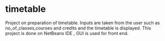 # timetable
Project on preparation of timetable.
Inputs are taken from the user such as no_of_classes,courses and credits and the timetable is displayed.
This project is done on NetBeans IDE , GUI is used for front end.
